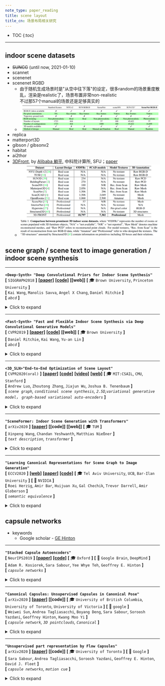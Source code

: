 ```yaml
---
note_type: paper_reading
title: scene layout
title_cn: 场景布局相关研究
---
```


* TOC
{:toc}

---

## indoor scene datasets
 - ~~SUNCG~~ (until now, 2021-01-10)
 - scannet
 - scenenet
- scenenet RGBD
    - 由于随机生成场景时是"从空中往下落"的设定，很多random的场景重度散乱，渲染是realistic了，场景布置非常non-realistic<br>不过那57个manual的场景还是足够真实的
    - ![SceneNetRGBD_table](media/SceneNetRGBD_table.png)
 - replica
 - matterport3D
 - gibson / gibsonv2
 - habitat
 - ai2thor
 - [3DFront](https://tianchi.aliyun.com/specials/promotion/alibaba-3d-scene-dataset), by [Alibaba 躺平](https://www.tangping.com/), 中科院计算所, SFU；[paper](https://arxiv.org/pdf/2011.09127.pdf)
     - ![image-20210110184524771](media/image-20210110184524771.png)

## scene graph / scene text to image generation / indoor scene synthesis


---

**`<Deep-Synth> "Deep Convolutional Priors for Indoor Scene Synthesis"`**  
**[** `SIGGRAPH2018` **]** **[[paper]](https://kwang-ether.github.io/pdf/deepsynth.pdf)** **[[code]](https://github.com/brownvc/deep-synth)** **[[web]]** **[** :mortar_board: `Brown University`, `Princeton University` **]**  
**[**  `Kai Wang`, `Manolis Savva`, `Angel X Chang`, `Daniel Ritchie`  **]**  
**[** _`abcd`_ **]**  

<details markdown="1">
  <summary markdown="0">Click to expand</summary>

- **Motivation**

</details>

---

**`<Fast-Synth> "Fast and Flexible Indoor Scene Synthesis via Deep Convolutional Generative Models"`**  
**[** `CVPR2019` **]** **[[paper]](https://arxiv.org/pdf/1811.12463)** **[[code]](https://github.com/brownvc/fast-synth)** **[[web]]** **[** :mortar_board: `Brown University` **]**   
**[**  `Daniel Ritchie`, `Kai Wang`, `Yu-an Lin`  **]**  
**[** _`abcd`_ **]**  

<details markdown="1">
  <summary markdown="0">Click to expand</summary>

- **Motivation**

</details>

---

**`<3D_SLN>"End-to-End Optimization of Scene Layout"`**  
**[** `CVPR2020(oral)` **]** **[[paper]](https://arxiv.org/pdf/2007.11744.pdf)** **[[code]](https://github.com/aluo-x/3D_SLN)** **[[video]](https://www.youtube.com/watch?v=1GQ8IkI6ZJM)** **[[web]](http://3dsln.csail.mit.edu/)** **[** :mortar_board: `MIT:CSAIL`, `CMU`, `Stanford` **]**   
**[**  `Andrew Luo`, `Zhoutong Zhang`, `Jiajun Wu`, `Joshua B. Tenenbaum`  **]**  
**[** _`scene graph`, `conditional scene synthesis`, `2.5D`,`variational generative model`， `graph-based variational auto-encoders`_ **]**  

<details markdown="1">
  <summary markdown="0">Click to expand</summary>

| ![image-20201028170115727](media/image-20201028170115727.png) |
| ------------------------------------------------------------ |
| scene generation + refinement                                |


- **Motivation**
  - Traditional scene graph based image generation (e.g. *[CVPR2018] sg2im*)
    - 在image space中建模物体关系(而不是scene space)
    - 没有显式的3D物体概念（只有像素）
  - Layout Generation (e.g. *<Deep-Synth> [SIGGRAPH2018] Deep Convolutional Priors for Indoor Scene Synthesis*)
    - no spatial-conditioning
    - auto-regressive 自回归 (slow)
      - [x] Q: what?<br>A: 第n+1个物体的属性depend on 前n个物体的属性；序列化的结构
  - 核心issues
    - scene space下的3D关系
    - 解耦的布局、形状、图像构成
    - 基于2.5D+语义目标的object locations的refinement
      - [x] Q: what? <br>A: 朝着一个target 图片/语义分割图 来用auto-decoder的形式 优化出layout
- **主要贡献**
  - 3D-SLN model 可以从一个scene graph生成 **diverse and accurate** scene layouts 
  - 3D scene layouts 可以用 2.5D+语义信息 finetune
  - 应用展示：scene graph based layout synthesis + exemplar based image synthesis
- **数据集/数据特征/数据定义**
  - 物体3D model 是直接从SUNCG数据集中 retrive的；选择类别内最相似的bbox
  - scene graph定义：==与我们类似==
    - scene graph `y`由一组triplets构成，$$(o_i, p, o_j)$$
    - $$o_i$$代表第i-th物体的type(索引embedding) + attributes(索引embedding), $$p$$代表空间关系(索引embedding)
  - 本文中layout的数据结构/物理含义：
    - each element $$y_i$$ in layout $$y$$ 定义是一个 7-tuple，代表物体的bbox和竖直轴旋转：$$y_i=(\min_{X_i}, \min_{Y_i}, \min_{Z_i}, \max_{X_i}, \max_{Y_i}, \max_{Z_i}, \omega_i )$$
  - 本文中latent space的定义：
    - [box_emdding, angle_ambedding] (因为是VAE，所以还分了mean, var)
- **主要组件**
  - conditional (on scene graph) layout synthesizer
    - 产生的而是3D scene layout；<br>每个物体都有3D bbox + 竖直轴旋转
    - 把传统2D scene graph数据增强为3D scene graph，把每个物体关系编码到三维空间
    - **<u>虽然是一个encoder-decoder结构，但是generate过程其实就用不到encoder了，decoder才是关键</u>**
  - 集成了一个differentiable renderer来只用scene的2D投影来refine 最终的layout
    - 给定一张semantics map和depth map，可微分渲染器来 **optimize over** the synthesized layout去 **拟合** 给定的输入，通过 **<u>analysis-by-synthesis</u>** fashion
    - 其实就是一个auto-decoder结构，通过整个可微分通路，把sample出的layout latent反向传播最优化更新（文中称之为"refinement"/"fine tune"/"generate a layout toward a target layout"）
- **layout generator的网络架构**

| ![image-20201028170249809](media/image-20201028170249809.png) |
| ------------------------------------------------------------ |
| **<u>测试</u>** 时，scene graph + 从一个learned distribution 采样latent code => generate scene layout <br>**<u>训练</u>** 时，input scene graph + GT layout 先通过encoder提取出其layout latent  (学出一个distribution)，然后用提取出的layout latent + input scene graph 生成predicted layout |


- **encoder**

```mermaid
graph LR
	subgraph scene_graph[input scene graph]
	relationships["relationships<br>(索引)"]
	obj_type["object types<br>(索引，per-object)"]
	obj_attr["object attributes<br>(索引，per-object)"]
	end
	subgraph encoder
	obj_vecs
	angle_vecs
	pred_vecs
	boxes_vecs
	new_obj_vecs[object vector after GCN]
	GCN((GCN))
	obj_vecs --> obj_vecs2
	boxes_vecs --> obj_vecs2
	angle_vecs --> obj_vecs2
	obj_vecs2 --> GCN
	pred_vecs --> GCN
	GCN --> new_obj_vecs
	new_obj_vecs -- box_mean_var --> bbox_latent
	new_obj_vecs -- angle_mean_var --> angle_latent
	end
	subgraph gt_layout["ground truth layout<br>(per-object)"]
	bbox_gt["min_x<br>min_y<br>min_z<br>max_x<br>max_y<br>max_z"]
	angles_gt["angle"]
	end
	obj_type -- nn.Embedding --> obj_vecs
	obj_attr -- nn.Embedding --> obj_vecs
	relationships -- nn.Embedding --> pred_vecs
	angles_gt -- nn.Embedding --> angle_vecs
	bbox_gt -- nn.Linear --> boxes_vecs
	z["z [mean, var]<br>(per-object)"]
	bbox_latent --> z
	angle_latent --> z
```

 - **decoder**
    - 注意：sample到的z拼接到obj_vecs有两种可选方式
       - 可以先把z拼接到GCN之前的object vectors，然后GCN
       - 也可以先GCN然后再把z拼接到GCN之后的object vectors

```mermaid
graph LR
	subgraph scene_graph[input scene graph]
	obj_type["object types (索引, per-object)"]
	obj_attr["object attributes (索引, per-object)"]
	relationships["relationships (索引)"]
	end
	subgraph layout_latent[layout latent code]
	bbox_emb["bbox embedding<br>48维隐向量<br>(per-object)"]
	angle_emb["rotation embedding<br>16维隐向量<br>(per-object)"]
    z["z [mean, var]<br>(per-object)"]
    bbox_emb --> z
    angle_emb --> z
	end
	subgraph decoder
	edge_emb[edge vector]
	GCN(("GCN"))
	obj_vecs[object vector]
	new_obj_vecs[object vectors after GCN]
	edge_emb --> GCN
	obj_vecs --> GCN
	GCN --> new_obj_vecs
	end
    z -."sample <br><br>(可能的拼接位置1)".-> obj_vecs
    z -."sample <br><br>(可能的拼接位置2)".-> new_obj_vecs
    obj_type -- nn.Embedding --> obj_vecs
    obj_attr -- nn.Embedding --> obj_vecs
    relationships -- nn.Embedding --> edge_emb
    layout["layout(per-object) <br>[min_x<br>min_y<br>min_z<br>max_x<br>max_y<br>max_z<br>angle]"]
	new_obj_vecs -- box_net --> layout
	new_obj_vecs -- angle_net --> layout
```


- **refinement (finetune) 过程**

| ![image-20201028170332920](media/image-20201028170332920.png) |
| ------------------------------------------------------------ |
| 类似auto-decoder结构；<br>通过整个可微分通路，把sample出的layout latent反向传播最优化更新（文中称之为"refinement"/"fine tune"/"generate a layout toward a target layout"） |


- **效果**
  - 2.5D vs. 2D
    - ![image-20201028170455621](media/image-20201028170455621.png)
  - diverse layout from the same scene graph
    - ![image-20201028171028235](media/image-20201028171028235.png)
  - diverse layout generation
    - ![image-20201028170542200](media/image-20201028170542200.png)

</details>

---

**`"SceneFormer: Indoor Scene Generation with Transformers"`**  
**[** `arXiv2020` **]** **[[paper]](https://arxiv.org/pdf/2012.09793.pdf)** **[[code]]** **[[web]]** **[** :mortar_board: `TUM` **]**   
**[**  `Xinpeng Wang`, `Chandan Yeshwanth`, `Matthias Nießner`  **]**  
**[** _`text description`, `transformer`_ **]**  

<details markdown="1">
  <summary markdown="0">Click to expand</summary>

- **review**
  - ![image-20210110012528951](media/image-20210110012528951.png)
  - 对比之前的只能在地上放东西的方法，本篇还可以生成墙上、天花板上的东西，而且整体的真实性得到提到
  - 3D_SLN的被引
  - 笔者评价：
    - 手动选择关系族确实会biased，但像这篇这样直接用隐式的transformer捕捉场景的pattern也不合适。它相当于把各种物体的信息全部揉在了一团；如果在场景中添加一个新种类的物体，模型就"傻眼"了、不可适用了；
      - 比如你的数据集卧室里只有床、枕头、柜子，有人就是要往卧室摆个电视机，你能怎么办？或者用户新购买了一种模型在各种屋子都没见过的家具怎么办？如果是本篇的方法，对于这种级别的修改，要在新数据集上**<u>重新训练整个</u>**模型，这显然是不合理、有违自然的；因为新添加的物体种类只是一种增量式的更新，已经学到的知识应该是保留的。
    - 比较合适的思路，应该是逐pair、逐category地考虑、建模、构建关系；
      - 关系的种类数$$N$$不应是个定值；甚至可能不是一个有穷值；关系的划分，可能也不是离散的，而是连续的？是一个此起彼伏的概率密度函数？
- **Motivation**
  - **任务描述**：
    - indoor scene generation: to generate a sequence of objects, their locations and orientations conditioned on the shape and size of a room.<br>室内场景生成任务：生成一个物体序列，包括物体的位置、朝向，conditioned on 房间的形状和大小
    - 现存的大规模室内场景数据集，使得我们可以从`user-defined indoor scenes`中提取出`pattern`，然后基于这些`pattern`生成新的场景
    - 未来用处：生成虚拟的室内场景对于内饰供应商有商业价值：可以在AR,VR平台向用户展示，用户可以`interactively modify it`
  - 现有的方法，除了物体的位置之外，还：
    - **依赖于这些场景的2D或3D外观** 
    - **并且对物体之间的关系做出假设**
      - 目前有一些需要用到物体关系标注的方法，假定一族固定的、手动设计的物体之间的关系
      - **<u>本篇用transformer机制，直接从物体的raw locations和orientations来提取pattern，避免由于手动选择关系引入的bias</u>**
        - 意思就是把pattern当成纯隐的来提取；
        - 一个直接的例子，比如沙发和电视之间的对应$$\Delta pose$$关系，就比较隐式，文中的方法可以很好的生成
  - 本篇 **不使用任何外观信息**，**并且利用transformer机制自己学出来物体之间的关系**
  - 只需要**输入** <u>(空)房间的形状</u>，还有<u>房间的文字描述</u>，然后就可以生成整个房间
- **dataset**
    - large object and scene datasets: ModelNet, ShapeNet, 
    - and other human-annotated scene datasets with synthetic objects / human-created scene dataset: <br><**SUNCG**>[*Semantic scene completion from a single depth image. CVPR2017*](https://sscnet.cs.princeton.edu/)
        - 去掉bad samples, as previous works done : 
            - [**Planit**: *Planning and instantiating indoor scenes with relation graph and spatial prior networks. TOG2019* ]
            - [*Fast and flexible indoor scene synthesis via deep convolutional generative models. CVPR2019* ]
        - 最后得到 6351个卧室和1099个living room
        - 卧室使用50种物体类型，客厅用39个物体类型
        - 房间：用(0,90,180,270) degrees的旋转来增强数据集；位置(0,0.5)均匀分布采样
        - 房间的句子描述数据用的是`heuristic`的方法来产生（也就是hand-crafted）
 - **Overview**
    - `auto-regressive`自回归方式：第$$(n+1)^{th}$$物体的属性 conditioned on 前n个物体的属性
    - ![image-20210110012645852](media/image-20210110012645852.png)
    - ![image-20210110012809862](media/image-20210110012809862.png)
 - **results**
    - 如果没有给出房间形状，则用一个room-shape prior来放置物体![image-20210110013923150](media/image-20210110013923150.png)
 - **future work**
    - 可以用于真实场景的3D重建

</details>

---

**`"Learning Canonical Representations for Scene Graph to Image Generation"`**  
**[** `ECCV2020` **]** **[[web]](https://roeiherz.github.io/CanonicalSg2Im/)** **[[paper]](https://arxiv.org/pdf/1912.07414.pdf)** **[[code]](https://github.com/roeiherz/CanonicalSg2Im)** **[** :mortar_board: `Tel Aviv University`, `UCB`, `Bar-Ilan University` **]** **[** :office: `NVIDIA` **]**  
**[**  `Roei Herzig`, `Amir Bar`, `Huijuan Xu`, `Gal Chechik`, `Trevor Darrell`, `Amir Globerson`  **]**  
**[** _`semantic equivalence`_ **]**  

<details markdown="1">
  <summary markdown="0">Click to expand</summary>

- **Motivation**
  - 过去的sg2im的一个不足是不能捕捉graphs中的语义等价性(semantic equivalence)
    - 即：同样一张图片可以用多个逻辑上等价的SG来表述
  - 所以提出从数据中学习出canonical graph representations
  - 主要展示3个数据集：visual genome, COCO, clevr
- **Overview**
  - SG to canonical weighted SG
  - weighted SG to layout
  - layout to image
- **Scene Graph Canonicalization**
  - transitive relation, converse relations
- **效果**
  - ![image-20201217112917616](media/image-20201217112917616.png)

</details>


## capsule networks

 - keywords
    - Google scholar - [GE Hinton](https://scholar.google.com.hk/citations?hl=zh-CN&user=JicYPdAAAAAJ&view_op=list_works&sortby=pubdate)

---

**`"Stacked Capsule Autoencoders"`**  
**[** `NeurIPS2019` **]** **[[paper]](https://papers.nips.cc/paper/2019/file/2e0d41e02c5be4668ec1b0730b3346a8-Paper.pdf)** **[[code]](https://github.com/phanideepgampa/stacked-capsule-networks)** **[** :mortar_board: `Oxford` **]** **[** :office: `Google Brain`, `DeepMind` **]**  
**[**  `Adam R. Kosiorek`, `Sara Sabour`, `Yee Whye Teh`, `Geoffrey E. Hinton`  **]**  
**[** _`capsule networks`_ **]**  

<details markdown="1">
  <summary markdown="0">Click to expand</summary>

- **Motivation**
  - ![image-20201216165444435](media/image-20201216165444435.png)

</details>

---

**`"Canonical Capsules: Unsupervised Capsules in Canonical Pose"`**  
**[** `arXiv2020` **]** **[[paper]](https://arxiv.org/pdf/2012.04718.pdf)** **[[code]]** **[** :mortar_board: `University of British Columbia`, `University of Toronto`, `University of Victoria` **]** **[** :office: `google` **]**  
**[**  `Weiwei Sun`, `Andrea Tagliasacchi`, `Boyang Deng`, `Sara Sabour`, `Soroosh Yazdani`, `Geoffrey Hinton`, `Kwang Moo Yi`  **]**  
**[** _`capsule network`, `3D pointclouds`, `Canonical`_ **]**  

<details markdown="1">
  <summary markdown="0">Click to expand</summary>

- **Motivation**
  - unsupervised capsule architecture for 3D point clouds
  - ![image-20201216170228754](media/image-20201216170228754.png)
- **overview**
  - ![image-20201216171806453](media/image-20201216171806453.png)
  - decomposition
    - 把点云$$\boldsymbol{P} \in \mathbb{R}^{P \times D}$$用一个encoder计算出K-fold attention map $$\boldsymbol{A} \in \mathbb{R}^{P \times K}$$和逐点的feature $$\boldsymbol{F} \in \mathbb{R}^{P \times C}$$ 
    - 然后计算$$k$$-th capsule的pose $$\boldsymbol{\theta}_k \in \mathbb{R}^3$$ 和对应的capsule descriptor $$\boldsymbol{\beta}_k \in \mathbb{R}^C$$
      - $$\boldsymbol{\theta}_k = \frac {\sum_p A_{p,k}P_p} {\sum_p A_{p,k}}$$
      - $$\boldsymbol{\beta}_k=\frac {\sum_p A_{p,k}F_p} {\sum_p A_{p,k}}$$
      - 其实就是attention map加权和后的点坐标和attention map加权和后的点feature
  - canonicalization
    - 单纯地保证不变性和等变性并不足以学出一个object-centric的3D表征，因为缺乏一种(无监督)的机制来==**<u>bring information into a shared "object-centric" reference frame</u>**==
    - 并且，一个"合适"的canonical frame其实就是一个convention，所以我们需要一个机制让网络做出一个**<u>选择</u>**——并且必须在所有物体中都是一致的
      - 比如，一个沿着+z轴放置的飞机和一个沿着+y轴放置的飞机是**<u>一样好</u>**的
    - 为了实现这一点：link the capsule descriptors to the capsule poses in canonical space；i.e. ask that objects with similar appearance to be located in similar Euclidean neighborhoods in canonical space
      - 具体做法是用一个全连接层，从descriptor直接回归出每个capsule的pose
      - $$\overline{\theta}=\mathcal{K}(\beta)$$<br> $$\overline{\theta} \in \mathbb{R}^{K\times 3}$$是canonical poses，<br>$$\mathcal{K}$$是全连接神经网络，<br>$$\beta \in \mathbb{R}^{K \times C}$$ 是capsule的descriptor
      - [ ] Q: why?居然直接从K个胶囊描述子直接回归出K个canonical pose

</details>



---

**`"Unsupervised part representation by Flow Capsules"`**  
**[** `arXiv2020` **]** **[[paper]](https://arxiv.org/pdf/2011.13920.pdf)** **[[code]]** **[** :mortar_board: `University of Toronto` **]** **[** :office: `Google` **]**  
**[**  `Sara Sabour`, `Andrea Tagliasacchi`, `Soroosh Yazdani`, `Geoffrey E. Hinton`, `David J. Fleet`  **]**  
**[** _`capsule networks`, `motion cue`_ **]**  

<details markdown="1">
  <summary markdown="0">Click to expand</summary>

- **Motivation**
  - capsule networks不能高效地学到low level的part descriptions
  - exploit motion as a powerful perceptual cue for part definition <br>用运动作为一个部件定义的有力的感知线索
- results
  - 从复杂背景中找出来原来的三角形、正方形、圆形等<br>![image-20201216170936463](media/image-20201216170936463.png)
  - 对于运动的人学出来的部件![image-20201216171020883](media/image-20201216171020883.png)

</details>

